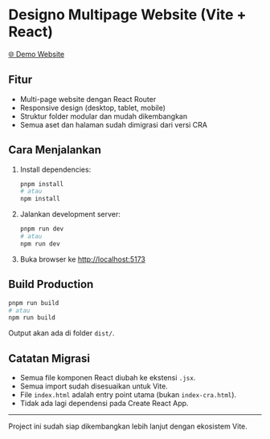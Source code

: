 # Designo Multipage Website (Vite + React)

[🌐 Demo Website](https://your-demo-link-here.com)

## Fitur

- Multi-page website dengan React Router
- Responsive design (desktop, tablet, mobile)
- Struktur folder modular dan mudah dikembangkan
- Semua aset dan halaman sudah dimigrasi dari versi CRA

## Cara Menjalankan

1. Install dependencies:
   ```bash
   pnpm install
   # atau
   npm install
   ```
2. Jalankan development server:
   ```bash
   pnpm run dev
   # atau
   npm run dev
   ```
3. Buka browser ke [http://localhost:5173](http://localhost:5173)

## Build Production

```bash
pnpm run build
# atau
npm run build
```

Output akan ada di folder `dist/`.

## Catatan Migrasi

- Semua file komponen React diubah ke ekstensi `.jsx`.
- Semua import sudah disesuaikan untuk Vite.
- File `index.html` adalah entry point utama (bukan `index-cra.html`).
- Tidak ada lagi dependensi pada Create React App.

---

Project ini sudah siap dikembangkan lebih lanjut dengan ekosistem Vite.
